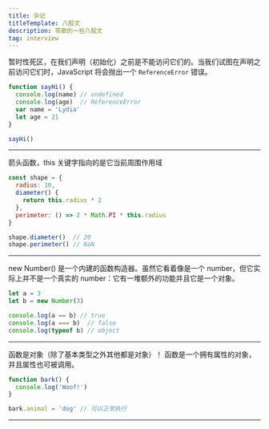 ```yaml
---
title: 杂记
titleTemplate: 八股文
description: 零散的一些八股文
tag: interview
---
```


暂时性死区，在我们声明（初始化）之前是不能访问它们的。当我们试图在声明之前访问它们时，JavaScript 将会抛出一个 `ReferenceError` 错误。

```js
function sayHi() {
  console.log(name) // undefined 
  console.log(age)  // ReferenceError
  var name = 'Lydia'
  let age = 21
}

sayHi()
```

---

箭头函数，this 关键字指向的是它当前周围作用域

```js
const shape = {
  radius: 10,
  diameter() {
    return this.radius * 2
  },
  perimeter: () => 2 * Math.PI * this.radius  
}

shape.diameter()  // 20
shape.perimeter() // NaN
```

---

new Number() 是一个内建的函数构造器。虽然它看着像是一个 number，但它实际上并不是一个真实的 number：它有一堆额外的功能并且它是一个对象。

```js
let a = 3
let b = new Number(3)

console.log(a == b) // true
console.log(a === b)  // false
console.log(typeof b) // object
```
---

函数是对象（除了基本类型之外其他都是对象）！
函数是一个拥有属性的对象，并且属性也可被调用。

```js
function bark() {
  console.log('Woof!')
}

bark.animal = 'dog' // 可以正常执行
```

---